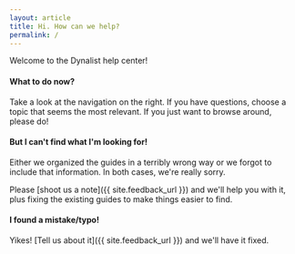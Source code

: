 ```yaml
---
layout: article
title: Hi. How can we help?
permalink: /
---
```


Welcome to the Dynalist help center!

#### What to do now?

Take a look at the navigation on the right. If you have questions, choose a topic that seems the most relevant. If you just want to browse around, please do!

#### But I can't find what I'm looking for!

Either we organized the guides in a terribly wrong way or we forgot to include that information. In both cases, we're really sorry.

Please [shoot us a note]({{ site.feedback_url }}) and we'll help you with it, plus fixing the existing guides to make things easier to find.

#### I found a mistake/typo!

Yikes! [Tell us about it]({{ site.feedback_url }}) and we'll have it fixed.
